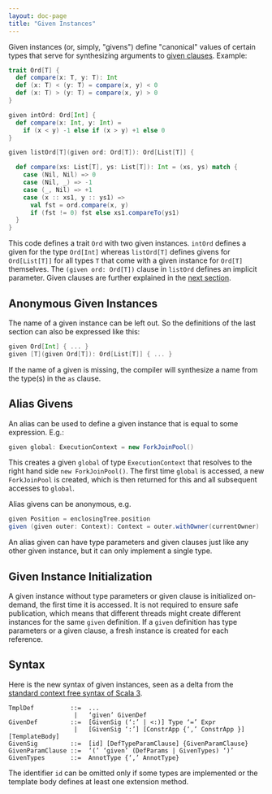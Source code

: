 ```yaml
---
layout: doc-page
title: "Given Instances"
---
```


Given instances (or, simply, "givens") define "canonical" values of certain types
that serve for synthesizing arguments to [given clauses](./given-clauses.md). Example:

```scala
trait Ord[T] {
  def compare(x: T, y: T): Int
  def (x: T) < (y: T) = compare(x, y) < 0
  def (x: T) > (y: T) = compare(x, y) > 0
}

given intOrd: Ord[Int] {
  def compare(x: Int, y: Int) =
    if (x < y) -1 else if (x > y) +1 else 0
}

given listOrd[T](given ord: Ord[T]): Ord[List[T]] {

  def compare(xs: List[T], ys: List[T]): Int = (xs, ys) match {
    case (Nil, Nil) => 0
    case (Nil, _) => -1
    case (_, Nil) => +1
    case (x :: xs1, y :: ys1) =>
      val fst = ord.compare(x, y)
      if (fst != 0) fst else xs1.compareTo(ys1)
  }
}
```
This code defines a trait `Ord` with two given instances. `intOrd` defines
a given for the type `Ord[Int]` whereas `listOrd[T]` defines givens
for `Ord[List[T]]` for all types `T` that come with a given instance for `Ord[T]` themselves.
The `(given ord: Ord[T])` clause in `listOrd` defines an implicit parameter.
Given clauses are further explained in the [next section](./given-clauses.md).

## Anonymous Given Instances

The name of a given instance can be left out. So the definitions
of the last section can also be expressed like this:
```scala
given Ord[Int] { ... }
given [T](given Ord[T]): Ord[List[T]] { ... }
```
If the name of a given is missing, the compiler will synthesize a name from
the type(s) in the `as` clause.

## Alias Givens

An alias can be used to define a given instance that is equal to some expression. E.g.:
```scala
given global: ExecutionContext = new ForkJoinPool()
```
This creates a given `global` of type `ExecutionContext` that resolves to the right
hand side `new ForkJoinPool()`.
The first time `global` is accessed, a new `ForkJoinPool` is created, which is then
returned for this and all subsequent accesses to `global`.

Alias givens can be anonymous, e.g.
```scala
given Position = enclosingTree.position
given (given outer: Context): Context = outer.withOwner(currentOwner)
```
An alias given can have type parameters and given clauses just like any other given instance, but it can only implement a single type.

## Given Instance Initialization

A given instance without type parameters or given clause is initialized on-demand, the first
time it is accessed. It is not required to ensure safe publication, which means that
different threads might create different instances for the same `given` definition.
If a `given` definition has type parameters or a given clause, a fresh instance is created for each reference.

## Syntax

Here is the new syntax of given instances, seen as a delta from the [standard context free syntax of Scala 3](../../internals/syntax.md).
```
TmplDef          ::=  ...
                  |   ‘given’ GivenDef
GivenDef         ::=  [GivenSig (‘:’ | <:)] Type ‘=’ Expr
                  |   [GivenSig ‘:’] [ConstrApp {‘,’ ConstrApp }] [TemplateBody]
GivenSig         ::=  [id] [DefTypeParamClause] {GivenParamClause}
GivenParamClause ::=  ‘(’ ‘given’ (DefParams | GivenTypes) ‘)’
GivenTypes       ::=  AnnotType {‘,’ AnnotType}
```
The identifier `id` can be omitted only if some types are implemented or the template body defines at least one extension method.
